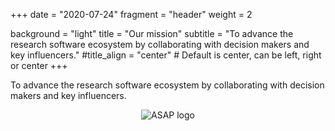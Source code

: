 +++
date = "2020-07-24"
fragment = "header"
weight = 2

background = "light"
title = "Our mission"
subtitle = "To advance the research software ecosystem by collaborating with decision makers and key influencers."
#title_align = "center" # Default is center, can be left, right or center
+++

To advance the research software ecosystem by collaborating with decision makers and key influencers.

<div style="text-align:center">
    <img src="ASAP_FullColor.png" alt="ASAP logo">
</div>
